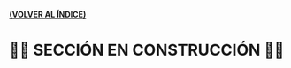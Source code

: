 [**(VOLVER AL ÍNDICE)**](https://github.com/lucasdellasala/curso-intensivo)
# 🚧🚧 SECCIÓN EN CONSTRUCCIÓN 🚧🚧